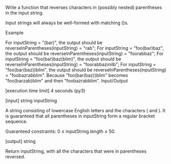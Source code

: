 Write a function that reverses characters in (possibly nested) parentheses in the input string.

Input strings will always be well-formed with matching ()s.

Example

For inputString = "(bar)", the output should be
reverseInParentheses(inputString) = "rab";
For inputString = "foo(bar)baz", the output should be
reverseInParentheses(inputString) = "foorabbaz";
For inputString = "foo(bar)baz(blim)", the output should be
reverseInParentheses(inputString) = "foorabbazmilb";
For inputString = "foo(bar(baz))blim", the output should be
reverseInParentheses(inputString) = "foobazrabblim".
Because "foo(bar(baz))blim" becomes "foo(barzab)blim" and then "foobazrabblim".
Input/Output

[execution time limit] 4 seconds (py3)

[input] string inputString

A string consisting of lowercase English letters and the characters ( and ). It is guaranteed that all parentheses in inputString form a regular bracket sequence.

Guaranteed constraints:
0 ≤ inputString.length ≤ 50.

[output] string

Return inputString, with all the characters that were in parentheses reversed.
